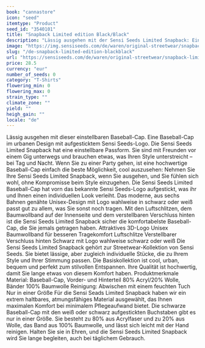 ```yaml
---
book: "cannastore"
icon: "seed"
itemtype: "Product"
seed_id: "3540101"
title: "Snapback Limited edition Black/Black"
description: "Lässig ausgehen mit der Sensi Seeds Limited Snapback: Eine Baseball-Cap im urbanen Design mit aufgesticktem Sensi Seeds-Logo. Jetzt online kaufen!"
image: "https://img.sensiseeds.com/de/waren/original-streetwear/snapback-limited-edition-black-black-image.png"
slug: "/de-snapback-limited-edition-blackblack"
url: "https://sensiseeds.com/de/waren/original-streetwear/snapback-limited-edition-black-black?a_aid=cannastore"
price: 28.5
currency: "eur"
number_of_seeds: 0
category: "T-Shirts"
flowering_min: 0
flowering_max: 0
strain_type: ""
climate_zone: ""
yield: ""
heigh_gain: ""
locale: "de"
---
```

Lässig ausgehen mit dieser einstellbaren Baseball-Cap. Eine Baseball-Cap im urbanen Design mit aufgesticktem Sensi Seeds-Logo. Die Sensi Seeds Limited Snapback hat eine einstellbare Passform. Sie sind mit Freunden vor einem Gig unterwegs und brauchen etwas, was Ihren Style unterstreicht –bei Tag und Nacht. Wenn Sie zu einer Party gehen, ist eine hochwertige Baseball-Cap einfach die beste Möglichkeit, cool auszusehen: Nehmen Sie Ihre Sensi Seeds Limited Snapback, wenn Sie ausgehen, und Sie fühlen sich wohl, ohne Kompromisse beim Style einzugehen. Die Sensi Seeds Limited Baseball-Cap hat vorn das bekannte Sensi Seeds-Logo aufgestickt, was ihr und Ihnen einen individuellen Look verleiht. Das moderne, aus sechs Bahnen genähte Unisex-Design mit Logo wahlweise in schwarz oder weiß passt gut zu allem, was Sie sonst noch tragen. Mit den Luftschlitzen, dem Baumwollband auf der Innenseite und dem verstellbaren Verschluss hinten ist die Sensi Seeds Limited Snapback sicher die komfortabelste Baseball-Cap, die Sie jemals getragen haben. Attraktives 3D-Logo Unisex Baumwollband für besseren Tragekomfort Luftschlitze Verstellbarer Verschluss hinten Schwarz mit Logo wahlweise schwarz oder weiß Die Sensi Seeds Limited Snapback gehört zur Streetwear-Kollektion von Sensi Seeds. Sie bietet lässige, aber zugleich individuelle Stücke, die zu Ihrem Style und Ihrer Stimmung passen. Die Basiskollektion ist cool, urban, bequem und perfekt zum stilvollen Entspannen. Ihre Qualität ist hochwertig, damit Sie lange etwas von diesem Komfort haben. Produktmerkmale Material: Baseball-Cap, Vorder- und Hinterteil 80% Acryl/20% Wolle, Bänder 100% Baumwolle Reinigung: Abwischen mit einem feuchten Tuch Nur in einer Größe Für die Sensi Seads Limited Snapback haben wir ein extrem haltbares, atmungsfähiges Material ausgewählt, das Ihnen maximalen Komfort bei minimalem Pflegeaufwand bietet. Die schwarze Baseball-Cap mit den weiß oder schwarz aufgestickten Buchstaben gibt es nur in einer Größe. Sie besteht zu 80% aus Acrylfaser und zu 20% aus Wolle, das Band aus 100% Baumwolle, und lässt sich leicht mit der Hand reinigen. Halten Sie sie in Ehren, und die Sensi Seeds Limited Snapback wird Sie lange begleiten, auch bei täglichem Gebrauch.
